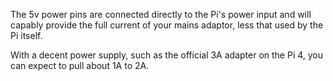 The 5v power pins are connected directly to the Pi's power input and will capably provide the full current of your mains adaptor, less that used by the Pi itself.

With a decent power supply, such as the official 3A adapter on the Pi 4, you can expect to pull about 1A to 2A.
